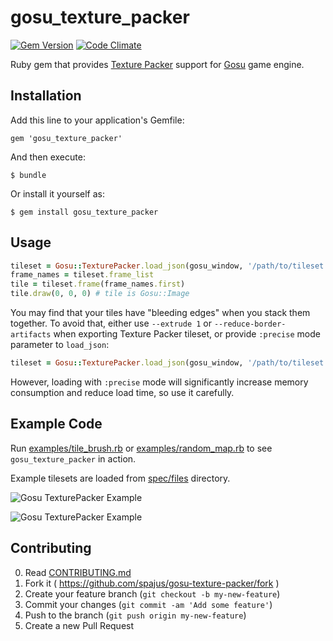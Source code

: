 # gosu_texture_packer

[![Gem Version](https://badge.fury.io/rb/gosu_texture_packer.svg)](http://badge.fury.io/rb/gosu_texture_packer)
[![Code Climate](https://codeclimate.com/github/spajus/gosu-texture-packer.png?branch=master)](https://codeclimate.com/github/spajus/gosu-texture-packer)

Ruby gem that provides [Texture Packer](http://www.codeandweb.com/texturepacker) support for [Gosu](https://github.com/jlnr/gosu) game engine.

## Installation

Add this line to your application's Gemfile:

    gem 'gosu_texture_packer'

And then execute:

    $ bundle

Or install it yourself as:

    $ gem install gosu_texture_packer

## Usage

```ruby
tileset = Gosu::TexturePacker.load_json(gosu_window, '/path/to/tileset.json')
frame_names = tileset.frame_list
tile = tileset.frame(frame_names.first)
tile.draw(0, 0, 0) # tile is Gosu::Image
```

You may find that your tiles have "bleeding edges" when you stack them together. To avoid that,
either use `--extrude 1` or `--reduce-border-artifacts` when exporting Texture Packer tileset, or
provide `:precise` mode parameter to `load_json`:

```ruby
tileset = Gosu::TexturePacker.load_json(gosu_window, '/path/to/tileset.json', :precise)
```

However, loading with `:precise` mode will significantly increase memory consumption and reduce
load time, so use it carefully.

## Example Code

Run
[examples/tile_brush.rb](https://github.com/spajus/gosu-texture-packer/blob/master/examples/tile_brush.rb) or [examples/random_map.rb](https://github.com/spajus/gosu-texture-packer/blob/master/examples/random_map.rb)
to see `gosu_texture_packer` in action.

Example tilesets are loaded from
[spec/files](https://github.com/spajus/gosu-texture-packer/tree/master/spec/files) directory.

![Gosu TexturePacker Example](https://raw.githubusercontent.com/spajus/gosu-texture-packer/master/examples/screenshots/tile_brush.png)

![Gosu TexturePacker Example](https://raw.githubusercontent.com/spajus/gosu-texture-packer/master/examples/screenshots/random_map.png)

## Contributing

0. Read [CONTRIBUTING.md](https://github.com/spajus/gosu-texture-packer/blob/master/CONTRIBUTING.md)
1. Fork it ( https://github.com/spajus/gosu-texture-packer/fork )
2. Create your feature branch (`git checkout -b my-new-feature`)
3. Commit your changes (`git commit -am 'Add some feature'`)
4. Push to the branch (`git push origin my-new-feature`)
5. Create a new Pull Request
